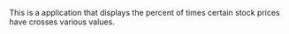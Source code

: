 This is a application that displays the percent of times certain stock prices have crosses various values.
